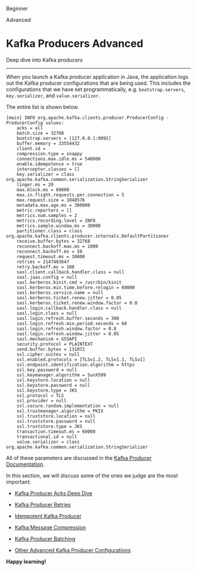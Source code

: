 Beginner

Advanced

Kafka Producers Advanced
========================

Deep dive into Kafka producers

* * *

When you launch a Kafka producer application in Java, the application logs out the Kafka producer configurations that are being used. This includes the configurations that we have set programmatically, e.g. `bootstrap.servers`, `key.serializer`, and `value.serializer`.

The entire list is shown below.

```
[main] INFO org.apache.kafka.clients.producer.ProducerConfig - ProducerConfig values: 
	acks = all
	batch.size = 32768
	bootstrap.servers = [127.0.0.1:9092]
	buffer.memory = 33554432
	client.id = 
	compression.type = snappy
	connections.max.idle.ms = 540000
	enable.idempotence = true
	interceptor.classes = []
	key.serializer = class org.apache.kafka.common.serialization.StringSerializer
	linger.ms = 20
	max.block.ms = 60000
	max.in.flight.requests.per.connection = 5
	max.request.size = 1048576
	metadata.max.age.ms = 300000
	metric.reporters = []
	metrics.num.samples = 2
	metrics.recording.level = INFO
	metrics.sample.window.ms = 30000
	partitioner.class = class org.apache.kafka.clients.producer.internals.DefaultPartitioner
	receive.buffer.bytes = 32768
	reconnect.backoff.max.ms = 1000
	reconnect.backoff.ms = 50
	request.timeout.ms = 30000
	retries = 2147483647
	retry.backoff.ms = 100
	sasl.client.callback.handler.class = null
	sasl.jaas.config = null
	sasl.kerberos.kinit.cmd = /usr/bin/kinit
	sasl.kerberos.min.time.before.relogin = 60000
	sasl.kerberos.service.name = null
	sasl.kerberos.ticket.renew.jitter = 0.05
	sasl.kerberos.ticket.renew.window.factor = 0.8
	sasl.login.callback.handler.class = null
	sasl.login.class = null
	sasl.login.refresh.buffer.seconds = 300
	sasl.login.refresh.min.period.seconds = 60
	sasl.login.refresh.window.factor = 0.8
	sasl.login.refresh.window.jitter = 0.05
	sasl.mechanism = GSSAPI
	security.protocol = PLAINTEXT
	send.buffer.bytes = 131072
	ssl.cipher.suites = null
	ssl.enabled.protocols = [TLSv1.2, TLSv1.1, TLSv1]
	ssl.endpoint.identification.algorithm = https
	ssl.key.password = null
	ssl.keymanager.algorithm = SunX509
	ssl.keystore.location = null
	ssl.keystore.password = null
	ssl.keystore.type = JKS
	ssl.protocol = TLS
	ssl.provider = null
	ssl.secure.random.implementation = null
	ssl.trustmanager.algorithm = PKIX
	ssl.truststore.location = null
	ssl.truststore.password = null
	ssl.truststore.type = JKS
	transaction.timeout.ms = 60000
	transactional.id = null
	value.serializer = class org.apache.kafka.common.serialization.StringSerializer

```

All of these parameters are discussed in the [Kafka Producer Documentation](https://kafka.apache.org/documentation/#producerconfigs).

In this section, we will discuss some of the ones we judge are the most important:

*   [Kafka Producer Acks Deep Dive](https://github.com/AbdoMusk/Apache-Kafka/blob/main/5-%20Kafka%20Advanced%20Concepts/2-%20Kafka%20Producers%20Advanced/1-%20Kafka%20Producer%20Acks%20Deep%20Dive.md)
    
*   [Kafka Producer Retries](https://github.com/AbdoMusk/Apache-Kafka/blob/main/5-%20Kafka%20Advanced%20Concepts/2-%20Kafka%20Producers%20Advanced/2-%20Kafka%20Producer%20Retries.md)
    
*   [Idempotent Kafka Producer](https://github.com/AbdoMusk/Apache-Kafka/blob/main/5-%20Kafka%20Advanced%20Concepts/2-%20Kafka%20Producers%20Advanced/3-%20Idempotent%20Kafka%20Producer.md)
    
*   [Kafka Message Compression](https://github.com/AbdoMusk/Apache-Kafka/blob/main/5-%20Kafka%20Advanced%20Concepts/2-%20Kafka%20Producers%20Advanced/4-%20Kafka%20Message%20Compression.md)
    
*   [Kafka Producer Batching](https://github.com/AbdoMusk/Apache-Kafka/blob/main/5-%20Kafka%20Advanced%20Concepts/2-%20Kafka%20Producers%20Advanced/5-%20Kafka%20Producer%20Batching.md)
    
*   [Other Advanced Kafka Producer Configurations](https://github.com/AbdoMusk/Apache-Kafka/blob/main/5-%20Kafka%20Advanced%20Concepts/2-%20Kafka%20Producers%20Advanced/7-%20Other%20Advanced%20Kafka%20Producer%20Configurations.md)
    

**Happy learning!**